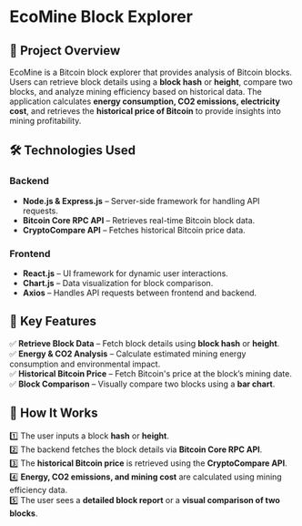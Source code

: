 # EcoMine Block Explorer  

## 📌 Project Overview  

EcoMine is a Bitcoin block explorer that provides analysis of Bitcoin blocks. Users can retrieve block details using a **block hash** or **height**, compare two blocks, and analyze mining efficiency based on historical data. The application calculates **energy consumption, CO2 emissions, electricity cost**, and retrieves the **historical price of Bitcoin** to provide insights into mining profitability.  

## 🛠️ Technologies Used  

### **Backend**  
- **Node.js & Express.js** – Server-side framework for handling API requests.   
- **Bitcoin Core RPC API** – Retrieves real-time Bitcoin block data.  
- **CryptoCompare API** – Fetches historical Bitcoin price data.  

### **Frontend**  
- **React.js** – UI framework for dynamic user interactions.  
- **Chart.js** – Data visualization for block comparison.  
- **Axios** – Handles API requests between frontend and backend.  

## 🚀 Key Features  

✅ **Retrieve Block Data** – Fetch block details using **block hash** or **height**.  
✅ **Energy & CO2 Analysis** – Calculate estimated mining energy consumption and environmental impact.  
✅ **Historical Bitcoin Price** – Fetch Bitcoin's price at the block’s mining date.  
✅ **Block Comparison** – Visually compare two blocks using a **bar chart**.  

## 📌 How It Works  

1️⃣ The user inputs a block **hash** or **height**.  
2️⃣ The backend fetches the block details via **Bitcoin Core RPC API**.  
3️⃣ The **historical Bitcoin price** is retrieved using the **CryptoCompare API**.  
4️⃣ **Energy, CO2 emissions, and mining cost** are calculated using mining efficiency data.  
5️⃣ The user sees a **detailed block report** or a **visual comparison of two blocks**.  

